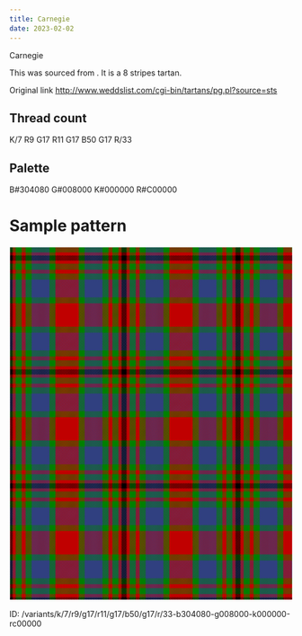 ```yaml
---
title: Carnegie
date: 2023-02-02
---
```

Carnegie

This was sourced from <no value>.  It is a 8 stripes tartan.

Original link http://www.weddslist.com/cgi-bin/tartans/pg.pl?source=sts

## Thread count
K/7 R9 G17 R11 G17 B50 G17 R/33

## Palette
B#304080 G#008000 K#000000 R#C00000

# Sample pattern

![Tartan detail](tartan.png "K/7 R9 G17 R11 G17 B50 G17 R/33 tartan")

ID: /variants/k/7/r9/g17/r11/g17/b50/g17/r/33-b304080-g008000-k000000-rc00000